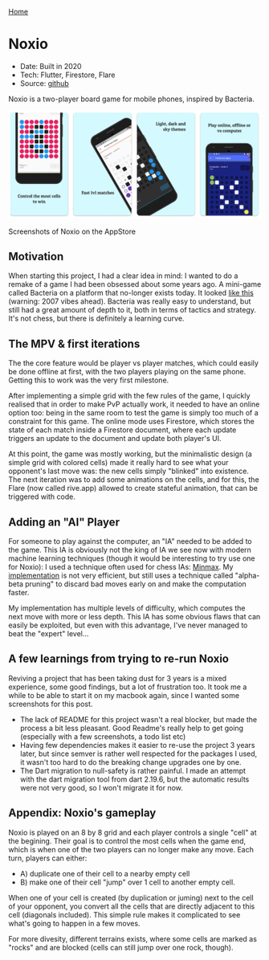 [Home](/)

# Noxio
* Date: Built in 2020
* Tech: Flutter, Firestore, Flare
* Source: [github](https://github.com/thalkz/noxio)

Noxio is a two-player board game for mobile phones, inspired by Bacteria. 

![screenshots](/images/noxio_screens.webp)

Screenshots of Noxio on the AppStore

## Motivation

When starting this project, I had a clear idea in mind: I wanted to do a remake of a game I had been obsessed about some years ago. A mini-game called Bacteria on a platform that no-longer exists today. It looked [like this](https://www.youtube.com/watch?v=QHdSQ2QTEDg&ab_channel=crabest2) (warning: 2007 vibes ahead). Bacteria was really easy to understand, but still had a great amount of depth to it, both in terms of tactics and strategy. It's not chess, but there is definitely a learning curve.

## The MPV & first iterations

The the core feature would be player vs player matches, which could easily be done offline at first, with the two players playing on the same phone. Getting this to work was the very first milestone.

After implementing a simple grid with the few rules of the game, I quickly realised that in order to make PvP actually work, it needed to have an online option too: being in the same room to test the game is simply too much of a constraint for this game. The online mode uses Firestore, which stores the state of each match inside a Firestore document, where each update triggers an update to the document and update both player's UI.

At this point, the game was mostly working, but the minimalistic design (a simple grid with colored cells) made it really hard to see what your opponent's last move was: the new cells simply "blinked" into existence. The next iteration was to add some animations on the cells, and for this, the Flare (now called rive.app) allowed to create stateful animation, that can be triggered with code.

## Adding an "AI" Player

For someone to play against the computer, an "IA" needed to be added to the game. This IA is obviously not the king of IA we see now with modern machine learning techniques (though it would be interesting to try use one for Noxio): I used a technique often used for chess IAs: [Minmax](https://www.chessprogramming.org/Minimax). My [implementation](https://github.com/thalkz/noxio/blob/master/lib/utils/ai.dart) is not very efficient, but still uses a technique called "alpha-beta pruning" to discard bad moves early on and make the computation faster.

My implementation has multiple levels of difficulty, which computes the next move with more or less depth. This IA has some obvious flaws that can easily be exploited, but even with this advantage, I've never managed to beat the "expert" level...

## A few learnings from trying to re-run Noxio

Reviving a project that has been taking dust for 3 years is a mixed experience, some good findings, but a lot of frustration too. It took me a while to be able to start it on my macbook again, since I wanted some screenshots for this post.

* The lack of README for this project wasn't a real blocker, but made the process a bit less pleasant. Good Readme's really help to get going (especially with a few screenshots, a todo list etc)
* Having few dependencies makes it easier to re-use the project 3 years later, but since semver is rather well respected for the packages I used, it wasn't too hard to do the breaking change upgrades one by one.
* The Dart migration to null-safety is rather painful. I made an attempt with the dart migration tool from dart 2.19.6, but the automatic results were not very good, so I won't migrate it for now.

## Appendix: Noxio's gameplay

Noxio is played on an 8 by 8 grid and each player controls a single "cell" at the begining. Their goal is to control the most cells when the game end, which is when one of the two players can no longer make any move. Each turn, players can either:

* A) duplicate one of their cell to a nearby empty cell
* B) make one of their cell "jump" over 1 cell to another empty cell.

When one of your cell is created (by duplication or juming) next to the cell of your opponent, you convert all the cells that are directly adjacent to this cell (diagonals included). This simple rule makes it complicated to see what's going to happen in a few moves.

For more divesity, different terrains exists, where some cells are marked as "rocks" and are blocked (cells can still jump over one rock, though).
